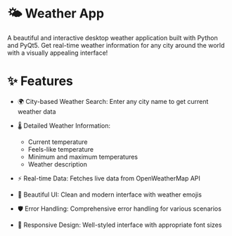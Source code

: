 # 🌤️ Weather App
A beautiful and interactive desktop weather application built with Python and PyQt5. Get real-time weather information for any city around the world with a visually appealing interface!

# ✨ Features
* 🌍 City-based Weather Search: Enter any city name to get current weather data
* 🌡️ Detailed Weather Information:
  * Current temperature
  * Feels-like temperature
  * Minimum and maximum temperatures
  * Weather description

* ⚡ Real-time Data: Fetches live data from OpenWeatherMap API
* 🎨 Beautiful UI: Clean and modern interface with weather emojis
* 🛡️ Error Handling: Comprehensive error handling for various scenarios
* 📱 Responsive Design: Well-styled interface with appropriate font sizes
